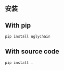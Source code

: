 ## 安装

## With pip

```bash
pip install uglychain
```

## With source code

```bash
pip install .
```
